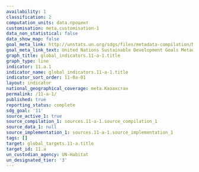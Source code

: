 ```yaml
---
availability: 1
classification: 2
computation_units: data.процент
customisation: meta.customisation-1
data_non_statistical: false
data_show_map: false
goal_meta_link: http://unstats.un.org/sdgs/files/metadata-compilation/Metadata-Goal-11.pdf
goal_meta_link_text: United Nations Sustainable Development Goals Metadata (pdf 2066kB)
graph_title: global_indicators.11-a-1.title
graph_type: line
indicator: 11.a.1
indicator_name: global_indicators.11-a-1.title
indicator_sort_order: 11-0a-01
layout: indicator
national_geographical_coverage: meta.Казахстан
permalink: /11-a-1/
published: true
reporting_status: complete
sdg_goal: '11'
source_active_1: true
source_compilation_1: sources.11-a-1.source_compilation_1
source_data_1: null
source_implementation_1: sources.11-a-1.source_implementation_1
tags: []
target: global_targets.11-a.title
target_id: 11.a
un_custodian_agency: UN-Habitat
un_designated_tier: '3'
---
```

